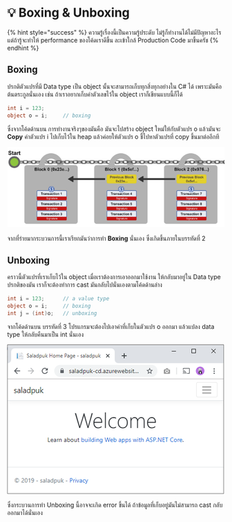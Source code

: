# 💡 Boxing & Unboxing

{% hint style="success" %}
ความรู้เรื่องนี้เป็นความรู้ประดับ ไม่รู้ก็ทำงานได้ไม่มีปัญหาอะไร แต่ถ้ารู้จะทำให้ performance ของโค้ดเราดีขึ้น ละเข้าใกล้ Production Code มาขึ้นครัช
{% endhint %}

## Boxing

ปรกติตัวแปรที่มี Data type เป็น object นั้นจะสามารถเก็บทุกสิ่งทุกอย่างใน C\# ได้ เพราะมันคือต้นตระกูลนั่นเอง เช่น ถ้าเราอยากเก็บค่าตัวเลขไว้ใน object เราก็เขียนแบบนี้ก็ได้

```csharp
int i = 123;
object o = i;     // boxing
```

ซึ่งจากโค้ดด้านบน การทำงานจริงๆของมันคือ มันจะไปสร้าง object ใหม่ให้กับตัวแปร o แล้วมันจะ **Copy** ค่าตัวแปร i ไปเก็บไว้ใน heap แล้วค่อยให้ตัวแปร o ชี้ไปหาตัวแปรที่ copy ขึ้นมาต่ออีกที

![](../../../.gitbook/assets/image%20%28454%29.png)

จากที่ร่ายมากระบวนการนี้เราเรียกมันว่าการทำ **Boxing** นั่นเอง ซึ่งเกิดขึ้นภายในบรรทัดที่ 2

## Unboxing

คราวนี้ตัวแปรที่เราเก็บไว้ใน object เมื่อเราต้องการเอาออกมาใช้งาน ให้กลับมาอยู่ใน Data type ปรกติของมัน เราก็จะต้องทำการ cast มันกลับไปนั่นเองตามโค้ดด้านล่าง

```csharp
int i = 123;      // a value type
object o = i;     // boxing
int j = (int)o;   // unboxing
```

จากโค้ดด้านบน บรรทัดที่ 3 โปรแกรมจะต้องไปเอาค่าที่เก็บในตัวแปร o ออกมา แล้วแปลง data type ให้กลับคืนมาเป็น int นั่นเอง

![](../../../.gitbook/assets/image%20%28927%29.png)

ซึ่งกระบวนการทำ Unboxing นี้อาจจะเกิด error ขึ้นได้ ถ้าข้อมูลที่เก็บอยู่มันไม่สามารถ cast กลับออกมาได้นั่นเอง

